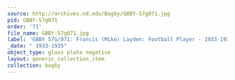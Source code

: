 ```yaml
---
source: http://archives.nd.edu/Bagby/GBBY-57g071.jpg
pid: GBBY-57g071
order: '71'
file_name: GBBY-57g071.jpg
label: 'GBBY 57G/071: Francis (Mike) Layden: Football Player - 1933-1935'
_date: " 1933-1935"
object_type: glass plate negative
layout: generic_collection_item
collection: bagby
---
```

